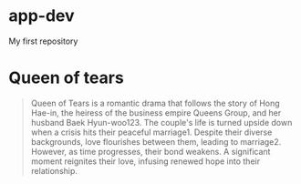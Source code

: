 # app-dev
My first repository
# Queen of tears
> Queen of Tears is a romantic drama that follows the story of Hong Hae-in, the heiress of the business empire Queens Group, and her husband Baek Hyun-woo123. The couple's life is turned upside down when a crisis hits their peaceful marriage1. Despite their diverse backgrounds, love flourishes between them, leading to marriage2. However, as time progresses, their bond weakens. A significant moment reignites their love, infusing renewed hope into their relationship.
